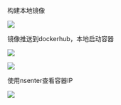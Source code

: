 构建本地镜像

![](https://youdaonotes.oss-cn-shanghai.aliyuncs.com/cicd/20211019112717.png)

镜像推送到dockerhub，本地启动容器

![](https://youdaonotes.oss-cn-shanghai.aliyuncs.com/cicd/20211019112816.png)

![](https://youdaonotes.oss-cn-shanghai.aliyuncs.com/cicd/20211019113739.png)

使用nsenter查看容器IP

![](https://youdaonotes.oss-cn-shanghai.aliyuncs.com/cicd/20211019113023.png)

